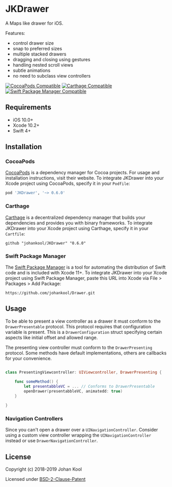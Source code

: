 # JKDrawer

A Maps like drawer for iOS.

Features:

- control drawer size
- snap to preferred sizes
- multiple stacked drawers
- dragging and closing using gestures
- handling nested scroll views
- subtle animations
- no need to subclass view controllers

[![CocoaPods Compatible](https://img.shields.io/badge/CocoaPods-compatible-brightgreen?style=flat)](https://cocoapods.org/pods/JKDrawer)
[![Carthage Compatible](https://img.shields.io/badge/Carthage-compatible-brightgreen?style=flat)](https://github.com/Carthage/Carthage)
[![Swift Package Manager Compatible](https://img.shields.io/badge/Swift_Package_Manager-compatible-brightgreen?style=flat)](https://github.com/Carthage/Carthage)

## Requirements

- iOS 10.0+
- Xcode 10.2+
- Swift 4+

## Installation

### CocoaPods

[CocoaPods](https://cocoapods.org) is a dependency manager for Cocoa projects. For usage and installation instructions, visit their website. To integrate JKDrawer into your Xcode project using CocoaPods, specify it in your `Podfile`:

```ruby
pod 'JKDrawer', '~> 0.6.0'
```

### Carthage

[Carthage](https://github.com/Carthage/Carthage) is a decentralized dependency manager that builds your dependencies and provides you with binary frameworks. To integrate JKDrawer into your Xcode project using Carthage, specify it in your `Cartfile`:

```ogdl
github "johankool/JKDrawer" "0.6.0"
```

### Swift Package Manager

The [Swift Package Manager](https://swift.org/package-manager/) is a tool for automating the distribution of Swift code and is included with Xcode 11+. To integrate JKDrawer into your Xcode project using Swift Package Manager, paste this URL into Xcode via File > Packages > Add Package:

```
https://github.com/johankool/Drawer.git
```

## Usage

To be able to present a view controller as a drawer it must conform to the `DrawerPresentable` protocol. This protocol requires that configuration variable is present. This is a `DrawerConfiguration` struct specifying certain aspects like initial offset and allowed range. 

The presenting view controller must conform to the `DrawerPresenting` protocol. Some methods have default implementations, others are callbacks for your convenience.

```swift

class PresentingViewcontroller: UIViewcontroller, DrawerPresenting {
    
    func someMethod() {
        let presentabbleVC = ... // Conforms to DrawerPresentable
        openDrawer(presentabbleVC, animatedd: true)
    }

}
```

### Navigation Controllers

Since you can't open a drawer over a `UINavigationController`. Consider using a custom view controller wrapping the `UINavigationController` instead or use `DrawerNavigationController`.

## License

Copyright (c) 2018-2019 Johan Kool

Licensed under [BSD-2-Clause-Patent](LICENSE)
